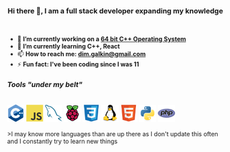 <h3 align="center">Hi there 👋, I am a full stack developer expanding my knowledge</h3><br>


- 🔭 **I’m currently working on a <a href = "https://github.com/OSDEV-PROJECT">64 bit C++ Operating System**</a>
- 🌱 **I’m currently learning C++, React**
- 📫 **How to reach me: dim.galkin@gmail.com**
- ⚡ **Fun fact: I've been coding since I was 11**

<h3 align = "left"><i>Tools "under my belt"</i><br><br>
  <p>
<img width = 40 height = 40 src = "https://github.com/devicons/devicon/blob/master/icons/cplusplus/cplusplus-original.svg">
<img width = 40 height = 40 src = "https://github.com/devicons/devicon/blob/master/icons/javascript/javascript-original.svg">
<img width = 40 height = 40 src = "https://github.com/devicons/devicon/blob/master/icons/mysql/mysql-original.svg">
<img width = 40 height = 40 src = "https://github.com/devicons/devicon/blob/master/icons/raspberrypi/raspberrypi-original.svg">
<img width = 40 height = 40 src = "https://github.com/devicons/devicon/blob/master/icons/css3/css3-original.svg">
<img width = 40 height = 40 src = "https://github.com/devicons/devicon/blob/master/icons/linux/linux-original.svg">
<img width = 40 height = 40 src = "https://github.com/devicons/devicon/blob/master/icons/html5/html5-original.svg">
<img width = 40 height = 40 src = "https://github.com/devicons/devicon/blob/master/icons/python/python-original.svg">
<img width = 40 height = 40 src = "https://github.com/devicons/devicon/blob/master/icons/php/php-original.svg">
  </p>
  </h3>
 >I may know more languages than are up there as I don't update this often and I constantly try to learn new things
